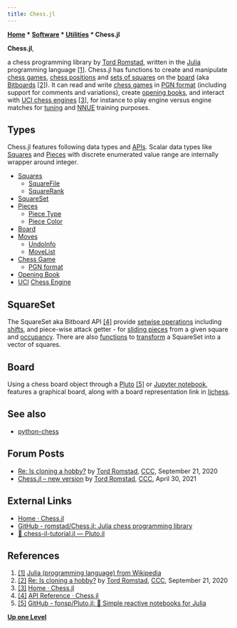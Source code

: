 ```yaml
---
title: Chess.jl
---
```

**[Home](Home "Home") * [Software](Software "Software") * [Utilities](Utilities "Utilities") * Chess.jl**

**Chess.jl**,

a chess programming library by [Tord Romstad](Tord_Romstad "Tord Romstad"), written in the [Julia](index.php?title=Julia&action=edit&redlink=1 "Julia (page does not exist)") programming language <a id="cite-note-1" href="#cite-ref-1">[1]</a>.
Chess.jl has functions to create and manipulate [chess games](Chess_Game "Chess Game"), [chess positions](Chess_Position "Chess Position") and [sets of squares](Bitboards "Bitboards")
on the [board](Chessboard "Chessboard") (aka [Bitboards](Bitboards "Bitboards") <a id="cite-note-2" href="#cite-ref-2">[2]</a>).
It can read and write [chess games](Chess_Game "Chess Game") in [PGN format](Portable_Game_Notation "Portable Game Notation") (including support for comments and variations),
create [opening books](Opening_Book "Opening Book"), and interact with [UCI chess engines](Category:UCI "Category:UCI") <a id="cite-note-3" href="#cite-ref-3">[3]</a>,
for instance to play engine versus engine matches for [tuning](Automated_Tuning "Automated Tuning") and [NNUE](NNUE "NNUE") training purposes.

## Types

Chess.jl features following data types and [APIs](https://en.wikipedia.org/wiki/API). Scalar data types like [Squares](Squares "Squares") and [Pieces](Pieces "Pieces") with discrete enumerated value range are internally wrapper around integer.

- [Squares](Squares "Squares")
  - [SquareFile](Files "Files")
  - [SquareRank](Ranks "Ranks")
- [SquareSet](Bitboards "Bitboards")
- [Pieces](Pieces "Pieces")
  - [Piece Type](Pieces#PieceTypeCoding "Pieces")
  - [Piece Color](Color "Color")
- [Board](Chess_Position "Chess Position")
- [Moves](Moves "Moves")
  - [UndoInfo](Make_Move "Make Move")
  - [MoveList](Move_List "Move List")
- [Chess Game](Chess_Game "Chess Game")
  - [PGN format](Portable_Game_Notation "Portable Game Notation")
- [Opening Book](Opening_Book "Opening Book")
- [UCI](UCI "UCI") [Chess Engine](Category:UCI "Category:UCI")

## SquareSet

The SquareSet aka Bitboard API <a id="cite-note-4" href="#cite-ref-4">[4]</a>
provide [setwise operations](General_Setwise_Operations "General Setwise Operations") including [shifts](General_Setwise_Operations#ShiftingBitboards "General Setwise Operations"), and piece-wise attack getter -
for [sliding pieces](Sliding_Piece_Attacks "Sliding Piece Attacks") from a given square and [occupancy](Occupancy "Occupancy").
There are also [functions](BitScan "BitScan") to [transform](Bitboard_Serialization "Bitboard Serialization") a SquareSet into a vector of squares.

## Board

Using a chess board object through a [Pluto](<https://en.wikipedia.org/wiki/Julia_(programming_language)#Interaction>) <a id="cite-note-5" href="#cite-ref-5">[5]</a> or [Jupyter notebook](https://en.wikipedia.org/wiki/Project_Jupyter#Jupyter_Notebook),
features a graphical board, along with a board representation link in [lichess](index.php?title=Lichess&action=edit&redlink=1 "Lichess (page does not exist)").

## See also

- [python-chess](Python-chess "Python-chess")

## Forum Posts

- [Re: Is cloning a hobby?](http://www.talkchess.com/forum3/viewtopic.php?f=7&t=75040&start=74) by [Tord Romstad](Tord_Romstad "Tord Romstad"), [CCC](CCC "CCC"), September 21, 2020
- [Chess.jl – new version](http://www.talkchess.com/forum3/viewtopic.php?f=7&t=77210) by [Tord Romstad](Tord_Romstad "Tord Romstad"), [CCC](CCC "CCC"), April 30, 2021

## External Links

- [Home · Chess.jl](https://romstad.github.io/Chess.jl/dev/)
- [GitHub - romstad/Chess.jl: Julia chess programming library](https://github.com/romstad/Chess.jl)
- [🎈 chess-jl-tutorial.jl — Pluto.jl](https://romstad.github.io/Chess.jl/tutorial/)

## References

1. <a id="cite-ref-1" href="#cite-note-1">[1]</a> [Julia (programming language) from Wikipedia](<https://en.wikipedia.org/wiki/Julia_(programming_language)>)
1. <a id="cite-ref-2" href="#cite-note-2">[2]</a> [Re: Is cloning a hobby?](http://www.talkchess.com/forum3/viewtopic.php?f=7&t=75040&start=74) by [Tord Romstad](Tord_Romstad "Tord Romstad"), [CCC](CCC "CCC"), September 21, 2020
1. <a id="cite-ref-3" href="#cite-note-3">[3]</a> [Home · Chess.jl](https://romstad.github.io/Chess.jl/dev/#Introduction-1)
1. <a id="cite-ref-4" href="#cite-note-4">[4]</a> [API Reference · Chess.jl](https://romstad.github.io/Chess.jl/dev/api/#Square-Sets-1)
1. <a id="cite-ref-5" href="#cite-note-5">[5]</a> [GitHub - fonsp/Pluto.jl: 🎈 Simple reactive notebooks for Julia](https://github.com/fonsp/Pluto.jl)

**[Up one Level](Utilities "Utilities")**

